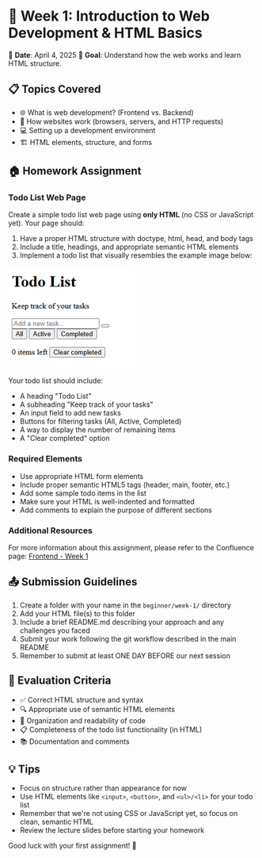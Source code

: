 # 📝 Week 1: Introduction to Web Development & HTML Basics

📅 **Date**: April 4, 2025
🎯 **Goal**: Understand how the web works and learn HTML structure.

## 📋 Topics Covered

- 🌐 What is web development? (Frontend vs. Backend)
- 🔄 How websites work (browsers, servers, and HTTP requests)
- 💻 Setting up a development environment
- 🏗️ HTML elements, structure, and forms

## 🏠 Homework Assignment

### Todo List Web Page

Create a simple todo list web page using **only HTML** (no CSS or JavaScript yet). Your page should:

1. Have a proper HTML structure with doctype, html, head, and body tags
2. Include a title, headings, and appropriate semantic HTML elements
3. Implement a todo list that visually resembles the example image below:

![Todo List Example](../../assets/images/todo-list.png)

Your todo list should include:

- A heading "Todo List"
- A subheading "Keep track of your tasks"
- An input field to add new tasks
- Buttons for filtering tasks (All, Active, Completed)
- A way to display the number of remaining items
- A "Clear completed" option

### Required Elements

- Use appropriate HTML form elements
- Include proper semantic HTML5 tags (header, main, footer, etc.)
- Add some sample todo items in the list
- Make sure your HTML is well-indented and formatted
- Add comments to explain the purpose of different sections

### Additional Resources

For more information about this assignment, please refer to the Confluence page:
[Frontend - Week 1](https://tkukampfportal.atlassian.net/wiki/spaces/TK/pages/6652089/Frontend+-+Week+1)

## 📤 Submission Guidelines

1. Create a folder with your name in the `beginner/week-1/` directory
2. Add your HTML file(s) to this folder
3. Include a brief README.md describing your approach and any challenges you faced
4. Submit your work following the git workflow described in the main README
5. Remember to submit at least ONE DAY BEFORE our next session

## 🌟 Evaluation Criteria

- ✅ Correct HTML structure and syntax
- 🔍 Appropriate use of semantic HTML elements
- 📐 Organization and readability of code
- 📋 Completeness of the todo list functionality (in HTML)
- 📚 Documentation and comments

## 💡 Tips

- Focus on structure rather than appearance for now
- Use HTML elements like `<input>`, `<button>`, and `<ul>/<li>` for your todo list
- Remember that we're not using CSS or JavaScript yet, so focus on clean, semantic HTML
- Review the lecture slides before starting your homework

Good luck with your first assignment! 💪
